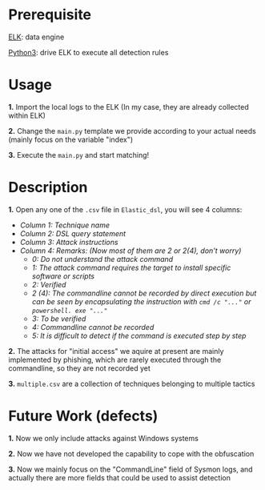 # Prerequisite
 [ELK](https://www.elastic.co/what-is/elk-stack): data engine<br>
 
 [Python3](https://www.python.org/downloads/): drive ELK to execute all detection rules
<br>

# Usage
**1.** Import the local logs to the ELK (In my case, they are already collected within ELK) 

**2.** Change the `main.py` template we provide according to your actual needs (mainly focus on the variable "index")

**3.** Execute the `main.py` and start matching!
<br>

# Description
**1.** Open any one of the `.csv` file in `Elastic_dsl`, you will see 4 columns:
 - *Column 1: Technique name*
 - *Column 2: DSL query statement*
 - *Column 3: Attack instructions*
 - *Column 4: Remarks: (Now most of them are 2 or 2(4), don't worry)*
   - *0: Do not understand the attack command*
   - *1: The attack command requires the target to install specific software or scripts*
   - *2: Verified*
   - *2 (4): The commandline cannot be recorded by direct execution but can be seen by encapsulating the instruction with `cmd /c "..."` or `powershell. exe "..."`*
   - *3: To be verified*
   - *4: Commandline cannot be recorded*
   - *5: It is difficult to detect if the command is executed step by step*

**2.** The attacks for "initial access" we aquire at present are mainly implemented by phishing, which are rarely executed through the commandline, so they are not recorded yet

**3.** `multiple.csv` are a collection of techniques belonging to multiple tactics
<br>

# Future Work (defects)
**1.** Now we only include attacks against Windows systems

**2.** Now we have not developed the capability to cope with the obfuscation

**3.** Now we mainly focus on the "CommandLine" field of Sysmon logs, and actually there are more fields that could be used to assist detection
